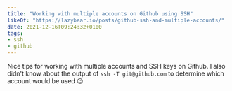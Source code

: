 ```yaml
---
title: "Working with multiple accounts on Github using SSH"
likeOf: "https://lazybear.io/posts/github-ssh-and-multiple-accounts/"
date: 2021-12-16T09:24:32+0100
tags:
- ssh
- github
---
```

Nice tips for working with multiple accounts and SSH keys on Github. I also didn't know about the output of `ssh -T git@github.com` to determine which account would be used 😍
